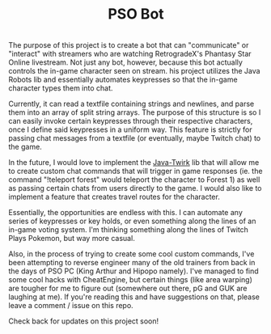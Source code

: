 #    <center> PSO Bot </center>

<br>
The purpose of this project is to create a bot that can "communicate" or "interact" with streamers who are watching RetrogradeX's Phantasy Star Online livestream. Not just any bot, however, because this bot actually controls the in-game character seen on stream. his project utilizes the Java Robots lib and essentially automates keypresses so that the in-game character types them into chat.<br>

Currently, it can read a textfile containing strings and newlines, and parse them into an array of split string arrays. The purpose of this structure is so I can easily invoke certain keypresses through their respective characters, once I define said keypresses in a uniform way. This feature is strictly for passing chat messages from a textfile (or eventually, maybe Twitch chat) to the game.

In the future, I would love to implement the [Java-Twirk](https://github.com/Gikkman/Java-Twirk) lib that will allow me to create custom chat commands that will trigger in game responses (ie. the command "!teleport forest" would teleport the character to Forest 1) as well as passing certain chats from users directly to the game. I would also like to implement a feature that creates travel routes for the character.

Essentially, the opportunities are endless with this. I can automate any series of keypresses or key holds, or even something along the lines of an in-game voting system. I'm thinking something along the lines of Twitch Plays Pokemon, but way more casual.

Also, in the process of trying to create some cool custom commands, I've been attempting to reverse engineer many of the old trainers from back in the days of PSO PC (King Arthur and Hipopo namely). I've managed to find some cool hacks with CheatEngine, but certain things (like area warping) are tougher for me to figure out (somewhere out there, pG and GUK are laughing at me). If you're reading this and have suggestions on that, please leave a comment / issue on this repo.

Check back for updates on this project soon!


